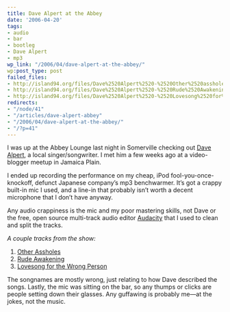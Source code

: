 ```yaml
---
title: Dave Alpert at the Abbey
date: '2006-04-20'
tags:
- audio
- bar
- bootleg
- Dave Alpert
- mp3
wp_link: "/2006/04/dave-alpert-at-the-abbey/"
wp:post_type: post
failed_files:
- http://island94.org/files/Dave%2520Alpert%2520-%2520Other%2520assholes.mp3
- http://island94.org/files/Dave%2520Alpert%2520-%2520Rude%2520Awakening.mp3
- http://island94.org/files/Dave%2520Alpert%2520-%2520Lovesong%2520for%2520the%2520wrong%2520person.mp3
redirects:
- "/node/41"
- "/articles/dave-alpert-abbey"
- "/2006/04/dave-alpert-at-the-abbey/"
- "/?p=41"
---
```


I was up at the Abbey Lounge last night in Somerville checking out [Dave Alpert](http://davealpert.com), a local singer/songwriter. I met him a few weeks ago at a video-blogger meetup in Jamaica Plain.

I ended up recording the performance on my cheap, iPod fool-you-once-knockoff, defunct Japanese company’s mp3 benchwarmer. It’s got a crappy built-in mic I used, and a line-in that probably isn’t worth a decent microphone that I don’t have anyway.

Any audio crappiness is the mic and my poor mastering skills, not Dave or the free, open source multi-track audio editor [Audacity](http://audacity.sourceforge.net/) that I used to clean and split the tracks.

_A couple tracks from the show:_

1. [Other Assholes](http://island94.org/files/Dave%20Alpert%20-%20Other%20assholes.mp3)
2. [Rude Awakening](http://island94.org/files/Dave%20Alpert%20-%20Rude%20Awakening.mp3)
3. [Lovesong for the Wrong Person](http://island94.org/files/Dave%20Alpert%20-%20Lovesong%20for%20the%20wrong%20person.mp3)

The songnames are mostly wrong, just relating to how Dave described the songs. Lastly, the mic was sitting on the bar, so any thumps or clicks are people setting down their glasses. Any guffawing is probably me—at the jokes, not the music.

